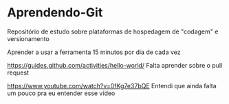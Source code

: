 # Aprendendo-Git
Repositório de estudo sobre plataformas de hospedagem de "codagem" e versionamento

Aprender a usar a ferramenta 15 minutos por dia de cada vez

https://guides.github.com/activities/hello-world/
Falta aprender sobre o pull request

https://www.youtube.com/watch?v=0fKg7e37bQE
Entendi que ainda falta um pouco pra eu entender esse vídeo


